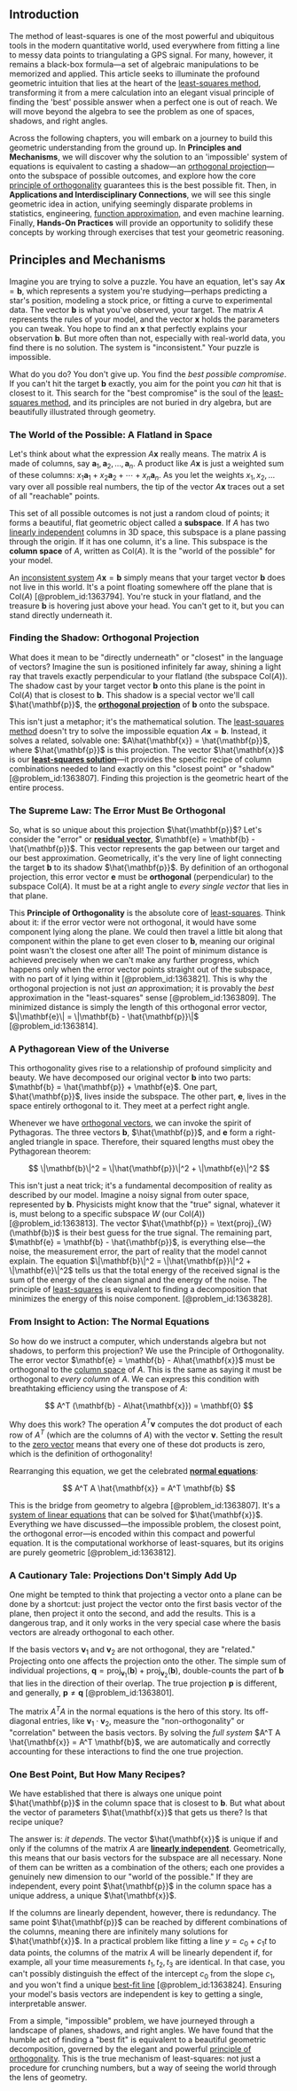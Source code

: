 ## Introduction
The method of least-squares is one of the most powerful and ubiquitous tools in the modern quantitative world, used everywhere from fitting a line to messy data points to triangulating a GPS signal. For many, however, it remains a black-box formula—a set of algebraic manipulations to be memorized and applied. This article seeks to illuminate the profound geometric intuition that lies at the heart of the [least-squares method](@article_id:148562), transforming it from a mere calculation into an elegant visual principle of finding the 'best' possible answer when a perfect one is out of reach. We will move beyond the algebra to see the problem as one of spaces, shadows, and right angles.

Across the following chapters, you will embark on a journey to build this geometric understanding from the ground up. In **Principles and Mechanisms**, we will discover why the solution to an 'impossible' system of equations is equivalent to casting a shadow—an [orthogonal projection](@article_id:143674)—onto the subspace of possible outcomes, and explore how the core [principle of orthogonality](@article_id:153261) guarantees this is the best possible fit. Then, in **Applications and Interdisciplinary Connections**, we will see this single geometric idea in action, unifying seemingly disparate problems in statistics, engineering, [function approximation](@article_id:140835), and even machine learning. Finally, **Hands-On Practices** will provide an opportunity to solidify these concepts by working through exercises that test your geometric reasoning.

## Principles and Mechanisms

Imagine you are trying to solve a puzzle. You have an equation, let's say $A\mathbf{x} = \mathbf{b}$, which represents a system you're studying—perhaps predicting a star's position, modeling a stock price, or fitting a curve to experimental data. The vector $\mathbf{b}$ is what you've observed, your target. The matrix $A$ represents the rules of your model, and the vector $\mathbf{x}$ holds the parameters you can tweak. You hope to find an $\mathbf{x}$ that perfectly explains your observation $\mathbf{b}$. But more often than not, especially with real-world data, you find there is no solution. The system is "inconsistent." Your puzzle is impossible.

What do you do? You don't give up. You find the *best possible compromise*. If you can't hit the target $\mathbf{b}$ exactly, you aim for the point you *can* hit that is closest to it. This search for the "best compromise" is the soul of the [least-squares method](@article_id:148562), and its principles are not buried in dry algebra, but are beautifully illustrated through geometry.

### The World of the Possible: A Flatland in Space

Let's think about what the expression $A\mathbf{x}$ really means. The matrix $A$ is made of columns, say $\mathbf{a}_1, \mathbf{a}_2, \ldots, \mathbf{a}_n$. A product like $A\mathbf{x}$ is just a weighted sum of these columns: $x_1\mathbf{a}_1 + x_2\mathbf{a}_2 + \cdots + x_n\mathbf{a}_n$. As you let the weights $x_1, x_2, \ldots$ vary over all possible real numbers, the tip of the vector $A\mathbf{x}$ traces out a set of all "reachable" points.

This set of all possible outcomes is not just a random cloud of points; it forms a beautiful, flat geometric object called a **subspace**. If $A$ has two [linearly independent](@article_id:147713) columns in 3D space, this subspace is a plane passing through the origin. If it has one column, it's a line. This subspace is the **column space** of $A$, written as $\text{Col}(A)$. It is the "world of the possible" for your model.

An [inconsistent system](@article_id:151948) $A\mathbf{x} = \mathbf{b}$ simply means that your target vector $\mathbf{b}$ does not live in this world. It's a point floating somewhere off the plane that is $\text{Col}(A)$ [@problem_id:1363794]. You're stuck in your flatland, and the treasure $\mathbf{b}$ is hovering just above your head. You can't get to it, but you can stand directly underneath it.

### Finding the Shadow: Orthogonal Projection

What does it mean to be "directly underneath" or "closest" in the language of vectors? Imagine the sun is positioned infinitely far away, shining a light ray that travels exactly perpendicular to your flatland (the subspace $\text{Col}(A)$). The shadow cast by your target vector $\mathbf{b}$ onto this plane is the point in $\text{Col}(A)$ that is closest to $\mathbf{b}$. This shadow is a special vector we'll call $\hat{\mathbf{p}}$, the **[orthogonal projection](@article_id:143674)** of $\mathbf{b}$ onto the subspace.

This isn't just a metaphor; it's the mathematical solution. The [least-squares method](@article_id:148562) doesn't try to solve the impossible equation $A\mathbf{x}=\mathbf{b}$. Instead, it solves a related, solvable one: $A\hat{\mathbf{x}} = \hat{\mathbf{p}}$, where $\hat{\mathbf{p}}$ is this projection. The vector $\hat{\mathbf{x}}$ is our **[least-squares solution](@article_id:151560)**—it provides the specific recipe of column combinations needed to land exactly on this "closest point" or "shadow" [@problem_id:1363807]. Finding this projection is the geometric heart of the entire process.

### The Supreme Law: The Error Must Be Orthogonal

So, what is so unique about this projection $\hat{\mathbf{p}}$? Let's consider the "error" or **[residual vector](@article_id:164597)**, $\mathbf{e} = \mathbf{b} - \hat{\mathbf{p}}$. This vector represents the gap between our target and our best approximation. Geometrically, it's the very line of light connecting the target $\mathbf{b}$ to its shadow $\hat{\mathbf{p}}$. By definition of an orthogonal projection, this error vector $\mathbf{e}$ must be **orthogonal** (perpendicular) to the subspace $\text{Col}(A)$. It must be at a right angle to *every single vector* that lies in that plane.

This **Principle of Orthogonality** is the absolute core of [least-squares](@article_id:173422). Think about it: if the error vector were not orthogonal, it would have some component lying along the plane. We could then travel a little bit along that component within the plane to get even closer to $\mathbf{b}$, meaning our original point wasn't the closest one after all! The point of minimum distance is achieved precisely when we can't make any further progress, which happens only when the error vector points straight out of the subspace, with no part of it lying within it [@problem_id:1363821]. This is why the orthogonal projection is not just *an* approximation; it is provably the *best* approximation in the "least-squares" sense [@problem_id:1363809]. The minimized distance is simply the length of this orthogonal error vector, $\|\mathbf{e}\| = \|\mathbf{b} - \hat{\mathbf{p}}\|$ [@problem_id:1363814].

### A Pythagorean View of the Universe

This orthogonality gives rise to a relationship of profound simplicity and beauty. We have decomposed our original vector $\mathbf{b}$ into two parts: $\mathbf{b} = \hat{\mathbf{p}} + \mathbf{e}$. One part, $\hat{\mathbf{p}}$, lives inside the subspace. The other part, $\mathbf{e}$, lives in the space entirely orthogonal to it. They meet at a perfect right angle.

Whenever we have [orthogonal vectors](@article_id:141732), we can invoke the spirit of Pythagoras. The three vectors $\mathbf{b}$, $\hat{\mathbf{p}}$, and $\mathbf{e}$ form a right-angled triangle in space. Therefore, their squared lengths must obey the Pythagorean theorem:

$$
\|\mathbf{b}\|^2 = \|\hat{\mathbf{p}}\|^2 + \|\mathbf{e}\|^2
$$

This isn't just a neat trick; it's a fundamental decomposition of reality as described by our model. Imagine a noisy signal from outer space, represented by $\mathbf{b}$. Physicists might know that the "true" signal, whatever it is, must belong to a specific subspace $W$ (our $\text{Col}(A)$) [@problem_id:1363813]. The vector $\hat{\mathbf{p}} = \text{proj}_{W}(\mathbf{b})$ is their best guess for the true signal. The remaining part, $\mathbf{e} = \mathbf{b} - \hat{\mathbf{p}}$, is everything else—the noise, the measurement error, the part of reality that the model cannot explain. The equation $\|\mathbf{b}\|^2 = \|\hat{\mathbf{p}}\|^2 + \|\mathbf{e}\|^2$ tells us that the total energy of the received signal is the sum of the energy of the clean signal and the energy of the noise. The principle of [least-squares](@article_id:173422) is equivalent to finding a decomposition that minimizes the energy of this noise component. [@problem_id:1363828].

### From Insight to Action: The Normal Equations

So how do we instruct a computer, which understands algebra but not shadows, to perform this projection? We use the Principle of Orthogonality. The error vector $\mathbf{e} = \mathbf{b} - A\hat{\mathbf{x}}$ must be orthogonal to the [column space](@article_id:150315) of $A$. This is the same as saying it must be orthogonal to *every column* of $A$. We can express this condition with breathtaking efficiency using the transpose of $A$:

$$
A^T (\mathbf{b} - A\hat{\mathbf{x}}) = \mathbf{0}
$$

Why does this work? The operation $A^T \mathbf{v}$ computes the dot product of each row of $A^T$ (which are the columns of $A$) with the vector $\mathbf{v}$. Setting the result to the [zero vector](@article_id:155695) means that every one of these dot products is zero, which is the definition of orthogonality!

Rearranging this equation, we get the celebrated **[normal equations](@article_id:141744)**:

$$
A^T A \hat{\mathbf{x}} = A^T \mathbf{b}
$$

This is the bridge from geometry to algebra [@problem_id:1363807]. It's a [system of linear equations](@article_id:139922) that can be solved for $\hat{\mathbf{x}}$. Everything we have discussed—the impossible problem, the closest point, the orthogonal error—is encoded within this compact and powerful equation. It is the computational workhorse of least-squares, but its origins are purely geometric [@problem_id:1363812].

### A Cautionary Tale: Projections Don't Simply Add Up

One might be tempted to think that projecting a vector onto a plane can be done by a shortcut: just project the vector onto the first basis vector of the plane, then project it onto the second, and add the results. This is a dangerous trap, and it only works in the very special case where the basis vectors are already orthogonal to each other.

If the basis vectors $\mathbf{v}_1$ and $\mathbf{v}_2$ are not orthogonal, they are "related." Projecting onto one affects the projection onto the other. The simple sum of individual projections, $\mathbf{q} = \text{proj}_{\mathbf{v}_1}(\mathbf{b}) + \text{proj}_{\mathbf{v}_2}(\mathbf{b})$, double-counts the part of $\mathbf{b}$ that lies in the direction of their overlap. The true projection $\mathbf{p}$ is different, and generally, $\mathbf{p} \neq \mathbf{q}$ [@problem_id:1363801].

The matrix $A^T A$ in the normal equations is the hero of this story. Its off-diagonal entries, like $\mathbf{v}_1 \cdot \mathbf{v}_2$, measure the "non-orthogonality" or "correlation" between the basis vectors. By solving the *full system* $A^T A \hat{\mathbf{x}} = A^T \mathbf{b}$, we are automatically and correctly accounting for these interactions to find the one true projection.

### One Best Point, But How Many Recipes?

We have established that there is always one unique point $\hat{\mathbf{p}}$ in the column space that is closest to $\mathbf{b}$. But what about the vector of parameters $\hat{\mathbf{x}}$ that gets us there? Is that recipe unique?

The answer is: *it depends*. The vector $\hat{\mathbf{x}}$ is unique if and only if the columns of the matrix $A$ are **[linearly independent](@article_id:147713)**. Geometrically, this means that our basis vectors for the subspace are all necessary. None of them can be written as a combination of the others; each one provides a genuinely new dimension to our "world of the possible." If they are independent, every point $\hat{\mathbf{p}}$ in the column space has a unique address, a unique $\hat{\mathbf{x}}$.

If the columns are linearly dependent, however, there is redundancy. The same point $\hat{\mathbf{p}}$ can be reached by different combinations of the columns, meaning there are infinitely many solutions for $\hat{\mathbf{x}}$. In a practical problem like fitting a line $y = c_0 + c_1 t$ to data points, the columns of the matrix $A$ will be linearly dependent if, for example, all your time measurements $t_1, t_2, t_3$ are identical. In that case, you can't possibly distinguish the effect of the intercept $c_0$ from the slope $c_1$, and you won't find a unique [best-fit line](@article_id:147836) [@problem_id:1363824]. Ensuring your model's basis vectors are independent is key to getting a single, interpretable answer.

From a simple, "impossible" problem, we have journeyed through a landscape of planes, shadows, and right angles. We have found that the humble act of finding a "best fit" is equivalent to a beautiful geometric decomposition, governed by the elegant and powerful [principle of orthogonality](@article_id:153261). This is the true mechanism of least-squares: not just a procedure for crunching numbers, but a way of seeing the world through the lens of geometry.